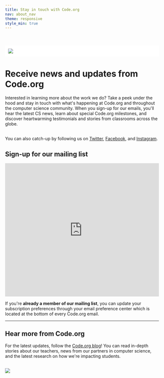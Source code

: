 ```yaml
---
title: Stay in touch with Code.org
nav: about_nav
theme: responsive
style_min: true
---
```


<div style="background-color: #FFFFFF; padding: 10px; margin-top:50px;"><img src="/images/marketing/2018_HoC-257.jpg" style="max-width: 100%"/></div>

# Receive news and updates from Code.org

Interested in learning more about the work we do? Take a peek under the hood and stay in touch with what's happening at Code.org and throughout the computer science community. When you sign-up for our emails, you'll hear the latest CS news, learn about special Code.org milestones, and discover heartwarming testimonials and stories from classrooms across the globe.

<br>You can also catch-up by following us on <a href="https://twitter.com/codeorg">Twitter</a>, <a href="https://www.facebook.com/Code.org/">Facebook</a>, and <a href="https://www.instagram.com/codeorg/">Instagram</a>.

## Sign-up for our mailing list
<iframe src="http://go.pardot.com/l/153401/2018-01-08/k4krw5" width="100%" height="435" type="text/html" frameborder="0" allowTransparency="true" style="border: 0"></iframe>

If you're <strong>already a member of our mailing list</strong>, you can update your subscription preferences through your email preference center which is located at the bottom of every Code.org email.
<hr>

## <a name="Blog"></a>Hear more from Code.org

For the latest updates, follow the <a href="https://codeorg.medium.com/">Code.org blog</a>! You can read in-depth stories about our teachers, news from our partners in computer science, and the latest research on how we're impacting students. <br><br>

<a href="https://codeorg.medium.com/" target="_blank"><img src="/images/fit-850/marketing/2018_HoC-37.jpg" style="max-width: 100%"/></a>
